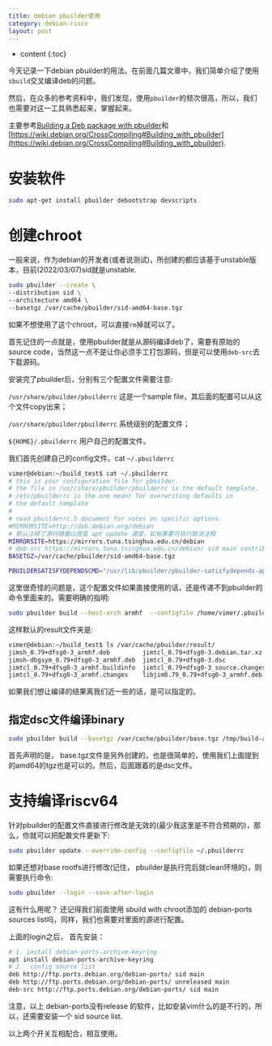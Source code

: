 ```yaml
---
title: debian pbuilder使用
category: debian-riscv
layout: post
---
```

* content
{:toc}

今天记录一下debian pbuilder的用法。在前面几篇文章中，我们简单介绍了使用`sbuild`交叉编译deb的问题。

然后，在众多的参考资料中，我们发现，使用`pbuilder`的频次很高，所以，我们也需要对这一工具熟悉起来，掌握起来。

主要参考[Building a Deb package with pbuilder](https://blog.packagecloud.io/building-debian-and-ubuntu-packages-with-pbuilder/)和[https://wiki.debian.org/CrossCompiling#Building_with_pbuilder](https://wiki.debian.org/CrossCompiling#Building_with_pbuilder).

# 安装软件

```bash
sudo apt-get install pbuilder debootstrap devscripts
```

# 创建chroot

一般来说，作为debian的开发者(或者说测试)，所创建的都应该基于unstable版本，目前(2022/03/07)sid就是unstable.

```bash
sudo pbuilder --create \
--distribution sid \
--architecture amd64 \
--basetgz /var/cache/pbuilder/sid-amd64-base.tgz
```

如果不想使用了这个chroot，可以直接`rm`掉就可以了。

首先记住的一点就是，使用pbuilder就是从源码编译deb了，需要有原始的 source code，当然这一点不是让你必须手工打包源码，但是可以使用`deb-src`去下载源码。

安装完了pbuilder后，分别有三个配置文件需要注意:

`/usr/share/pbuilder/pbuilderrc` 这是一个sample file，其后面的配置可以从这个文件copy出来；

`/usr/share/pbuilder/pbuilderrc` 系统级别的配置文件；

`${HOME}/.pbuilderrc` 用户自己的配置文件。


我们首先创建自己的config文件。cat `~/.pbuilderrc`

```bash
vimer@debian:~/build_test$ cat ~/.pbuilderrc
# this is your configuration file for pbuilder.
# the file in /usr/share/pbuilder/pbuilderrc is the default template.
# /etc/pbuilderrc is the one meant for overwriting defaults in
# the default template
#
# read pbuilderrc.5 document for notes on specific options.
#MIRRORSITE=http://deb.debian.org/debian
# 默认注释了源码镜像以提高 apt update 速度，如有需要可自行取消注释
MIRRORSITE=https://mirrors.tuna.tsinghua.edu.cn/debian
# deb-src https://mirrors.tuna.tsinghua.edu.cn/debian/ sid main contrib non-free
BASETGZ=/var/cache/pbuilder/sid-amd64-base.tgz

PBUILDERSATISFYDEPENDSCMD="/usr/lib/pbuilder/pbuilder-satisfydepends-apt"
```
这里很奇怪的问题是，这个配置文件如果直接使用的话，还是传递不到pbuilder的命令里面来的。需要明确的指明:

```bash
sudo pbuilder build --host-arch armhf  --configfile /home/vimer/.pbuilderrc  jimtcl_0.79+dfsg0-3.dsc
```
这样默认的result文件夹是: 

```bash
vimer@debian:~/build_test$ ls /var/cache/pbuilder/result/
jimsh_0.79+dfsg0-3_armhf.deb         jimtcl_0.79+dfsg0-3.debian.tar.xz   libjim0.79-dbgsym_0.79+dfsg0-3_armhf.deb
jimsh-dbgsym_0.79+dfsg0-3_armhf.deb  jimtcl_0.79+dfsg0-3.dsc             libjim-dev_0.79+dfsg0-3_armhf.deb
jimtcl_0.79+dfsg0-3_armhf.buildinfo  jimtcl_0.79+dfsg0-3_source.changes
jimtcl_0.79+dfsg0-3_armhf.changes    libjim0.79_0.79+dfsg0-3_armhf.deb
```
如果我们想让编译的结果离我们近一些的话，是可以指定的。



## 指定dsc文件编译binary

```bash
sudo pbuilder build --basetgz /var/cache/pbuilder/base.tgz /tmp/build-area/jimtcl/jimtcl_0.79+dfsg0-3.dsc
```
首先声明的是， base.tgz文件是另外创建的，也是很简单的，使用我们上面提到的amd64的tgz也是可以的。然后，后面跟着的是dsc文件。



# 支持编译riscv64

针对pbuilder的配置文件直接进行修改是无效的(最少我这里是不符合预期的)，那么，你就可以把配置文件更新下:

```bash
sudo pbuilder update --override-config --configfile ~/.pbuilderrc
```

如果还想对base rootfs进行修改(记住， pbuilder是执行完后就clean环境的)，则需要执行命令:

```bash
sudo pbuilder --login --save-after-login
```

这有什么用呢？ 还记得我们前面使用 sbuild with chroot添加的 debian-ports  sources list吗，同样，我们也需要对里面的源进行配置。

 上面的login之后， 首先安装：

```bash
# 1. install debian-ports-archive-keyring
apt install debian-ports-archive-keyring
# 2.  config source list
deb http://ftp.ports.debian.org/debian-ports/ sid main
deb http://ftp.ports.debian.org/debian-ports/ unreleased main
deb-src http://ftp.ports.debian.org/debian-ports/ sid main
```

注意，以上 debian-ports没有release 的软件，比如安装vim什么的是不行的，所以，还需要安装一个 sid source list.

以上两个开关互相配合，相互使用。
